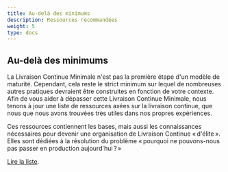```yaml
---
title: Au-delà des minimums
description: Ressources recommandées
weight: 5
type: docs
---
```


## Au-delà des minimums

La Livraison Continue Minimale n'est pas la première étape d'un modèle de maturité.
Cependant, cela reste le strict minimum sur lequel de nombreuses autres pratiques devraient être construites en fonction de votre contexte.
Afin de vous aider à dépasser cette Livraison Continue Minimale, nous tenons à jour une liste de ressources axées sur la
livraison continue, que nous que nous avons trouvées très utiles dans nos propres expériences.

Ces ressources contiennent les bases, mais aussi les connaissances nécessaires pour devenir une organisation de Livraison Continue « d'élite ».
Elles sont dédiées à la résolution du problème « pourquoi ne pouvons-nous pas passer en production aujourd'hui ? »

[Lire la liste](../../../references/).
